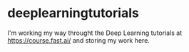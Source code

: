 # deeplearningtutorials

I'm working my way throught the Deep Learning tutorials at https://course.fast.ai/ and storing my work here.
